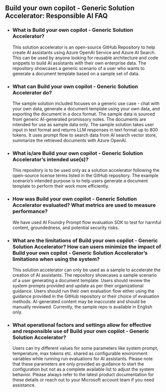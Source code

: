 ## Build your own copilot - Generic Solution Accelerator: Responsible AI FAQ
- ### What is Build your own copilot - Generic Solution Accelerator?
    This solution accelerator is an open-source GitHub Repository to help create AI assistants using Azure OpenAI Service and Azure AI Search. This can be used by anyone looking for reusable architecture and code snippets to build AI assistants with their own enterprise data. The repository showcases a generic scenario of a user who wants to generate a document template based on a sample set of data.

- ### What can Build your own copilot - Generic Solution Accelerator do? 
    The sample solution included focuses on a generic use case - chat with your own data, generate a document template using your own data, and exporting the document in a docx format. The sample data is sourced from generic AI-generated promissory notes. The documents are intended for use as sample data only. The sample solution takes user input in text format and returns LLM responses in text format up to 800 tokens. It uses prompt flow to search data from AI search vector store, summarize the retrieved documents with Azure OpenAI.
  
- ### What is/are Build your own copilot - Generic Solution Accelerator’s intended use(s)?  
    This repository is to be used only as a solution accelerator following the open-source license terms listed in the GitHub repository. The example scenario’s intended purpose is to help users generate a document template to perform their work more efficiently.

- ### How was Build your own copilot - Generic Solution Accelerator evaluated? What metrics are used to measure performance?
    We have used AI Foundry Prompt flow evaluation SDK to test for harmful content, groundedness, and potential security risks. 
  
- ### What are the limitations of Build your own copilot - Generic Solution Accelerator? How can users minimize the impact of Build your own copilot - Generic Solution Accelerator’s limitations when using the system?
    This solution accelerator can only be used as a sample to accelerate the creation of AI assistants. The repository showcases a sample scenario of a user generating a document template. Users should review the system prompts provided and update as per their organizational guidance. Users should run their own evaluation flow either using the guidance provided in the GitHub repository or their choice of evaluation methods. AI-generated content may be inaccurate and should be manually reviewed. Currently, the sample repo is available in English only.  
- ### What operational factors and settings allow for effective and responsible use of Build your own copilot - Generic Solution Accelerator?
    Users can try different values for some parameters like system prompt, temperature, max tokens etc. shared as configurable environment variables while running run evaluations for AI assistants. Please note that these parameters are only provided as guidance to start the configuration but not as a complete available list to adjust the system behavior. Please always refer to the latest product documentation for these details or reach out to your Microsoft account team if you need assistance.
